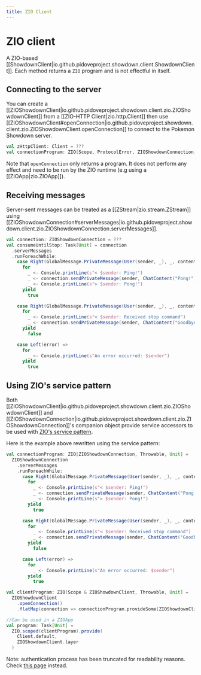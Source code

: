 ```yaml
---
title: ZIO Client
---
```


# ZIO client

A ZIO-based [[ShowdownClient|io.github.pidoveproject.showdown.client.ShowdownClient]]. Each method returns a `ZIO` program and is not effectful in itself.

## Connecting to the server

You can create a [[ZIOShowdownClient|io.github.pidoveproject.showdown.client.zio.ZIOShowdownClient]] from a [[ZIO-HTTP Client|zio.http.Client]] then use [[ZIOShowdownClient#openConnection|io.github.pidoveproject.showdown.client.zio.ZIOShowdownClient.openConnection]] to connect to the Pokemon Showdown server.

```scala
val zHttpClient: Client = ???
val connectionProgram: ZIO[Scope, ProtocolError, ZIOShowdownConnection] = ZIOShowdownClient(zHttpClient).openConnection()
```

Note that `openConnection` only returns a program. It does not perform any effect and need to be run by the ZIO runtime (e.g using a [[ZIOApp|zio.ZIOApp]]).

## Receiving messages

Server-sent messages can be treated as a [[ZStream|zio.stream.ZStream]] using [[ZIOShowdownConnection#serverMessages|io.github.pidoveproject.showdown.client.zio.ZIOShowdownConnection.serverMessages]].

```scala
val connection: ZIOShowdownConnection = ???
val consumeUntilStop: Task[Unit] = connection
  .serverMessages
  .runForeachWhile:
    case Right(GlobalMessage.PrivateMessage(User(sender, _), _, content)) if content.value.equalsIgnoreCase("ping") =>
      for
        _ <- Console.printLine(s"< $sender: Ping!")
        _ <- connection.sendPrivateMessage(sender, ChatContent("Pong!"))
        _ <- Console.printLine(s"> $sender: Pong!")
      yield
        true

    case Right(GlobalMessage.PrivateMessage(User(sender, _), _, content)) if content.value.equalsIgnoreCase("stop") =>
      for
        _ <- Console.printLine(s"< $sender: Received stop command")
        _ <- connection.sendPrivateMessage(sender, ChatContent("Goodbye!"))
      yield
        false

    case Left(error) =>
      for
        _ <- Console.printLine(s"An error occurred: $sender")
      yield
        true
```

## Using ZIO's service pattern

Both [[ZIOShowdownClient|io.github.pidoveproject.showdown.client.zio.ZIOShowdownClient]] and [[ZIOShowdownConnection|io.github.pidoveproject.showdown.client.zio.ZIOShowdownConnection]]'s companion object provide service accessors to be used with [ZIO's service pattern](https://zio.dev/reference/service-pattern/introduction).

Here is the example above rewritten using the service pattern:

```scala
val connectionProgram: ZIO[ZIOShowdownConnection, Throwable, Unit] =
  ZIOShowdownConnection
    .serverMessages
    .runForeachWhile:
      case Right(GlobalMessage.PrivateMessage(User(sender, _), _, content)) if content.value.equalsIgnoreCase("ping") =>
        for
          _ <- Console.printLine(s"< $sender: Ping!")
          _ <- connection.sendPrivateMessage(sender, ChatContent("Pong!"))
          _ <- Console.printLine(s"> $sender: Pong!")
        yield
          true

      case Right(GlobalMessage.PrivateMessage(User(sender, _), _, content)) if content.value.equalsIgnoreCase("stop") =>
        for
          _ <- Console.printLine(s"< $sender: Received stop command")
          _ <- connection.sendPrivateMessage(sender, ChatContent("Goodbye!"))
        yield
          false

      case Left(error) =>
        for
          _ <- Console.printLine(s"An error occurred: $sender")
        yield
          true

val clientProgram: ZIO[Scope & ZIOShowdownClient, Throwable, Unit] =
  ZIOShowdownClient
    .openConnection()
    .flatMap(connection => connectionProgram.provideSome[ZIOShowdownClient](ZLayer.succeed(connection)))

//Can be used in a ZIOApp
val program: Task[Unit] =
  ZIO.scoped(clientProgram).provide(
    Client.default,
    ZIOShowdownClient.layer
  )
```

Note: authentication process has been truncated for readability reasons. Check [this page](../authentication.md) instead.